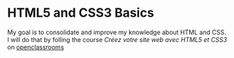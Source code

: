 # HTML5 and CSS3 Basics

My goal is to consolidate and improve my knowledge about HTML and CSS. I will do that by folling the course _Créez votre site web avec HTML5 et CSS3_ on [openclassrooms](https://openclassrooms.com/fr/courses/1603881-creez-votre-site-web-avec-html5-et-css3)